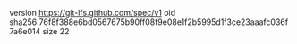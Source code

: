 version https://git-lfs.github.com/spec/v1
oid sha256:76f8f388e6bd0567675b90ff08f9e08e1f2b5995d1f3ce23aaafc036f7a6e014
size 22
